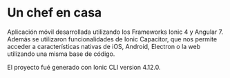 # Un chef en casa 
Aplicación móvil desarrollada utilizando los Frameworks Ionic 4 y Angular 7. Además se utilizaron funcionalidades de Ionic Capacitor, que nos permite acceder a características nativas de iOS, Android, Electron o la web utilizando una misma base de código.

El proyecto fué generado con Ionic CLI version 4.12.0.
